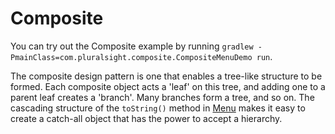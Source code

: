 # Composite

You can try out the Composite example by running `gradlew -PmainClass=com.pluralsight.composite.CompositeMenuDemo run`.

The composite design pattern is one that enables a tree-like structure to be formed. Each composite object acts a 'leaf'
on this tree, and adding one to a parent leaf creates a 'branch'. Many branches form a tree, and so on. The cascading 
structure of the `toString()` method in [Menu](Menu.java) makes it easy to create a catch-all object that has the power
to accept a hierarchy. 
